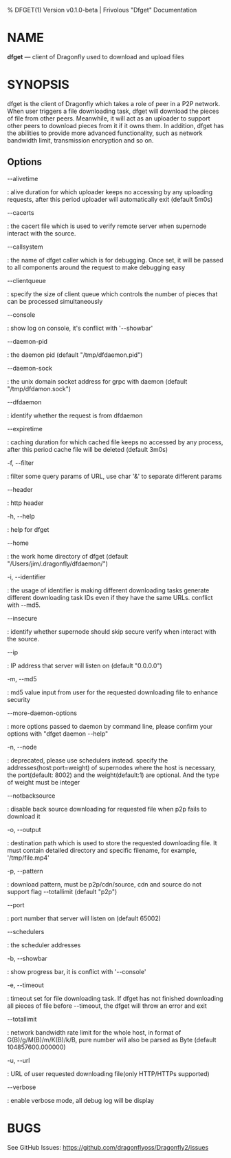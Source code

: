 % DFGET(1) Version v0.1.0-beta | Frivolous "Dfget" Documentation

NAME
====

**dfget** — client of Dragonfly used to download and upload files

SYNOPSIS
========

dfget is the client of Dragonfly which takes a role of peer in a P2P network. When user triggers a file downloading
task, dfget will download the pieces of file from other peers. Meanwhile, it will act as an uploader to support other
peers to download pieces from it if it owns them. In addition, dfget has the abilities to provide more advanced
functionality, such as network bandwidth limit, transmission encryption and so on.

Options
-------

--alivetime

:   alive duration for which uploader keeps no accessing by any uploading requests, after this period uploader will automatically exit (default 5m0s)

--cacerts

:   the cacert file which is used to verify remote server when supernode interact with the source.

--callsystem

:   the name of dfget caller which is for debugging. Once set, it will be passed to all components around the request to make debugging easy

--clientqueue

:   specify the size of client queue which controls the number of pieces that can be processed simultaneously

--console

:   show log on console, it's conflict with '--showbar'

--daemon-pid

:   the daemon pid (default "/tmp/dfdaemon.pid")

--daemon-sock

:   the unix domain socket address for grpc with daemon (default "/tmp/dfdamon.sock")

--dfdaemon

:   identify whether the request is from dfdaemon

--expiretime

:   caching duration for which cached file keeps no accessed by any process, after this period cache file will be deleted (default 3m0s)

-f, --filter

:   filter some query params of URL, use char '&' to separate different params

--header

:   http header

-h, --help

:   help for dfget

--home

:   the work home directory of dfget (default "/Users/jim/.dragonfly/dfdaemon/")

-i, --identifier

:   the usage of identifier is making different downloading tasks generate different downloading task IDs even if they have the same URLs. conflict with --md5.

--insecure

:   identify whether supernode should skip secure verify when interact with the source.

--ip

:   IP address that server will listen on (default "0.0.0.0")

-m, --md5

:   md5 value input from user for the requested downloading file to enhance security

--more-daemon-options

:   more options passed to daemon by command line, please confirm your options with "dfget daemon --help"

-n, --node

:   deprecated, please use schedulers instead. specify the addresses(host:port=weight) of supernodes where the host is necessary, the port(default: 8002) and the weight(default:1) are optional. And the type of weight must be integer

--notbacksource

:   disable back source downloading for requested file when p2p fails to download it

-o, --output

:   destination path which is used to store the requested downloading file. It must contain detailed directory and specific filename, for example, '/tmp/file.mp4'

-p, --pattern

:   download pattern, must be p2p/cdn/source, cdn and source do not support flag --totallimit (default "p2p")

--port

:   port number that server will listen on (default 65002)

--schedulers

:   the scheduler addresses

-b, --showbar

:   show progress bar, it is conflict with '--console'

-e, --timeout

:   timeout set for file downloading task. If dfget has not finished downloading all pieces of file before --timeout, the dfget will throw an error and exit

--totallimit

:   network bandwidth rate limit for the whole host, in format of G(B)/g/M(B)/m/K(B)/k/B, pure number will also be parsed as Byte (default 104857600.000000)

-u, --url

:   URL of user requested downloading file(only HTTP/HTTPs supported)

--verbose

:   enable verbose mode, all debug log will be display

BUGS
====

See GitHub Issues: <https://github.com/dragonflyoss/Dragonfly2/issues>
